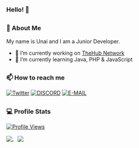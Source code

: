### Hello! 👋
##
### 🦔 About Me
My name is Unai and I am a Junior Developer.
- 🔭 I’m currently working on [TheHub Network](https://twitter.com/TheHub_ES)
- 🌱 I’m currently learning Java, PHP & JavaScript
##
### 📫 How to reach me
[![Twitter](https://img.shields.io/badge/Twitter-1DA1F2?style=for-the-badge&logo=twitter&logoColor=white)](https://twitter.com/unaisitx)
[![DISCORD](https://img.shields.io/badge/Discord-7289DA?style=for-the-badge&logo=discord&logoColor=white)](https://moonly.tech/discord)
[![E-MAIL](https://img.shields.io/badge/EMAIL-282e54?style=for-the-badge&logo=mail&logoColor=white)](mailto:unaisitx@gmail.com)
##
### 💻 Profile Stats
<a href="https://github.com/Moonlyy">
  <p>
    <img src="https://komarev.com/ghpvc/?username=moonlyy" alt="Profile Views">
  </p>
</a>
<a href="https://github.com/moonlyy">
  <img align="center" src="https://github-readme-stats.vercel.app/api?username=moonlyy&show_icons=true&count_private=true&theme=synthwave" />
</a>
<a style="margin-left:10px;" href="https://github.com/moonlyy">
  <img align="center" src="https://github-readme-stats.vercel.app/api/top-langs/?username=moonlyy&layout=compact&theme=synthwave" />
</a>

##
